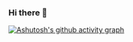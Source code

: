 ### Hi there 👋
[![Ashutosh's github activity graph](https://github-readme-activity-graph.vercel.app/graph?username=ArtushevskiiGerman&theme=github-compact	)](https://github.com/ArtushevskiiGerman/github-readme-activity-graph)
<!--
**ArtushevskiiGerman/ArtushevskiiGerman** is a ✨ _special_ ✨ repository because its `README.md` (this file) appears on your GitHub profile.

Here are some ideas to get you started:

- 🔭 I’m currently working on ...
- 🌱 I’m currently learning ...
- 👯 I’m looking to collaborate on ...
- 🤔 I’m looking for help with ...
- 💬 Ask me about ...
- 📫 How to reach me: ...
- 😄 Pronouns: ...
- ⚡ Fun fact: ...
-->
